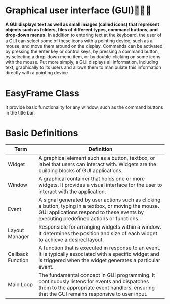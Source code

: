 # Graphical user interface (GUI)👩🏼‍💻

**A GUI displays text as well as small images (called 
icons) that represent objects such as folders, files of different types, command buttons, 
and drop-down menus.** In addition to entering text at the keyboard, the user of a GUI can 
select some of these icons with a pointing device, such as a mouse, and move them around 
on the display. Commands can be activated by pressing the enter key or control keys, by 
pressing a command button, by selecting a drop-down menu item, or by double-clicking 
on some icons with the mouse. Put more simply, a GUI displays all information, including 
text, graphically to its users and allows them to manipulate this information directly with a 
pointing device

# EasyFrame Class
 It provide basic functionality for any window, such as the command buttons in the title 
bar.

# Basic Definitions

| Term             | Definition                                                                                                    |
|------------------|---------------------------------------------------------------------------------------------------------------|
| Widget           | A graphical element such as a button, textbox, or label that users can interact with. Widgets are the building blocks of GUI applications.             |
| Window           | A graphical container that holds one or more widgets. It provides a visual interface for the user to interact with the application.                   |
| Event            | A signal generated by user actions such as clicking a button, typing in a textbox, or moving the mouse. GUI applications respond to these events by executing predefined actions or functions. |
| Layout Manager   | Responsible for arranging widgets within a window. It determines the position and size of each widget to achieve a desired layout.                                   |
| Callback Function| A function that is executed in response to an event. It is typically associated with a specific widget and is triggered when the widget generates a particular event.           |
| Main Loop        | The fundamental concept in GUI programming. It continuously listens for events and dispatches them to the appropriate event handlers, ensuring that the GUI remains responsive to user input.  |
